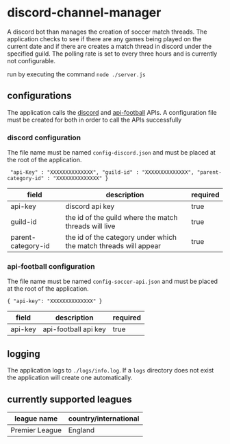 # discord-channel-manager
A discord bot than manages the creation of soccer match threads. The application checks to see if there are any games being played on the current date and if there are creates a match thread in discord under the specified guild. The polling rate is set to every three hours and is currently not configurable.

run by executing the command `node ./server.js`

## configurations
The application calls the [discord](https://discord.com/developers/docs/getting-started) and [api-football](https://www.api-football.com/) APIs. A configuration file must be created for both in order to call the APIs successfully

### discord configuration

The file name must be named `config-discord.json` and must be placed at the root of the application.

`
    "api-Key" : "XXXXXXXXXXXXXX",
    "guild-id" : "XXXXXXXXXXXXXX",
    "parent-category-id" : "XXXXXXXXXXXXXX"
}`

| field | description | required |
| --- | ----------- | --- |
| api-key | discord api key | true |
| guild-id | the id of the guild where the match threads will live | true |
| parent-category-id | the id of the category under which the match threads will appear | true |


### api-football configuration

The file name must be named `config-soccer-api.json` and must be placed at the root of the application.


`{
  "api-key": "XXXXXXXXXXXXXX"
}`

| field | description | required |
| --- | ----------- | --- |
| api-key | api-football api key | true |

## logging

The application logs to `./logs/info.log`. If a `logs` directory does not exist the application will create one automatically.

## currently supported leagues
| league name | country/international |
| ----------- | ----------- |
| Premier League | England |

